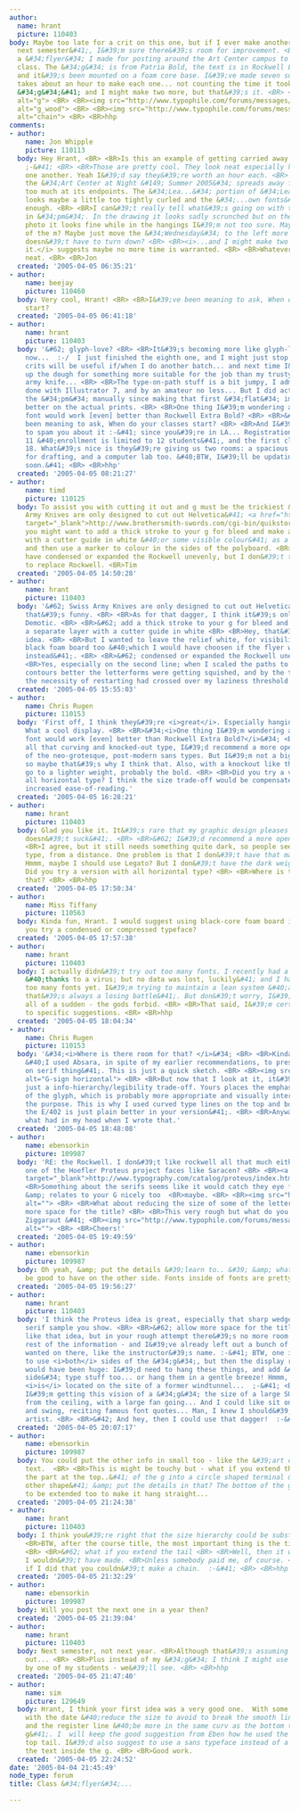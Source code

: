 ```yaml
---
author:
  name: hrant
  picture: 110403
body: Maybe too late for a crit on this one, but if I ever make another batch &#40;like
  next semester&#41;, I&#39;m sure there&#39;s room for improvement. <BR> <BR>It&#39;s
  a &#34;flyer&#34; I made for posting around the Art Center campus to promote my
  class. The &#34;g&#34; is from Patria Bold, the text is in Rockwell Extra Bold,
  and it&#39;s been mounted on a foam core base. I&#39;ve made seven so far &#40;it
  takes about an hour to make each one... not counting the time it took to make that
  &#34;g&#34;&#41; and I might make two more, but that&#39;s it. <BR> <BR><img src="http://www.typophile.com/forums/messages/29/68754.gif"
  alt="g"> <BR> <BR><img src="http://www.typophile.com/forums/messages/29/68755.jpg"
  alt="g_wood"> <BR> <BR><img src="http://www.typophile.com/forums/messages/29/68756.jpg"
  alt="chain"> <BR> <BR>hhp
comments:
- author:
    name: Jon Whipple
    picture: 110113
  body: Hey Hrant, <BR> <BR>Is this an example of getting carried away by glyph-love?
    ;-&#41; <BR> <BR>Those are pretty cool. They look neat especially hanging from
    one another. Yeah I&#39;d say they&#39;re worth an hour each. <BR> <BR>To my eye
    the &#34;Art Center at Night &#149; Summer 2005&#34; spreads away from the counter
    too much at its endpoints. The &#34;Lea...&#34; portion of &#34;Learn...&#34;
    looks maybe a little too tightly curled and the &#34;...own fonts&#34; not tightly
    enough. <BR> <BR>I can&#39;t really tell what&#39;s going on with the &#34;m&#34;
    in &#34;pm&#34;. In the drawing it looks sadly scrunched but on the wood background
    photo it looks fine while in the hangings I&#39;m not too sure. Maybe a redraw
    of the m? Maybe just move the &#34;Wednesday&#34; to the left more so the &#34;m&#34;
    doesn&#39;t have to turn down? <BR> <BR><i>...and I might make two more, but that&#39;s
    it.</i> suggests maybe no more time is warranted. <BR> <BR>Whatever. They&#39;re
    neat. <BR> <BR>Jon
  created: '2005-04-05 06:35:21'
- author:
    name: beejay
    picture: 110460
  body: Very cool, Hrant! <BR> <BR>I&#39;ve been meaning to ask, When do your classes
    start?
  created: '2005-04-05 06:41:18'
- author:
    name: hrant
    picture: 110403
  body: '&#62; glyph-love? <BR> <BR>It&#39;s becoming more like glyph-love/hate by
    now...  :-/  I just finished the eighth one, and I might just stop now. But the
    crits will be useful if/when I do another batch... and next time I&#39;ll cough
    up the dough for something more suitable for the job than my trusty ol&#39; Swiss
    army knife... <BR> <BR>The type-on-path stuff is a bit jumpy, I admit. It was
    done with Illustrator 7, and by an amateur no less... But I did actually adjust
    the &#34;pm&#34; manually since making that first &#34;flat&#34; image - so it&#39;s
    better on the actual prints. <BR> <BR>One thing I&#39;m wondering about is: <BR>What
    font would work [even] better than Rockwell Extra Bold? <BR> <BR>&#62; I&#39;ve
    been meaning to ask, When do your classes start? <BR> <BR>And I&#39;ve been meaning
    to spam you about it :-&#41; since you&#39;re in LA... Registration starts April
    11 &#40;enrollment is limited to 12 students&#41;, and the first class is on May
    18. What&#39;s nice is they&#39;re giving us two rooms: a spacious one equipped
    for drafting, and a computer lab too. &#40;BTW, I&#39;ll be updating my News entry
    soon.&#41; <BR> <BR>hhp'
  created: '2005-04-05 08:21:27'
- author:
    name: timd
    picture: 110125
  body: To assist you with cutting it out and g must be the trickiest &#40;btw Swiss
    Army Knives are only designed to cut out Helvetica&#41; <a href="http://www.brothersmith-swords.com/cgi-bin/quikstore.cgi?product=CM1814BK&amp;detail=1"
    target="_blank">http://www.brothersmith-swords.com/cgi-bin/quikstore.cgi?product=CM1814BK&amp;detail=1</a>,
    you might want to add a thick stroke to your g for bleed and make a separate layer
    with a cutter guide in white &#40;or some visible colour&#41; as a hairline stroke
    and then use a marker to colour in the sides of the polyboard. <BR>I think you
    have condensed or expanded the Rockwell unevenly, but I don&#39;t think you have
    to replace Rockwell. <BR>Tim
  created: '2005-04-05 14:50:28'
- author:
    name: hrant
    picture: 110403
  body: '&#62; Swiss Army Knives are only designed to cut out Helvetica <BR> <BR>Now
    that&#39;s funny. <BR> <BR>As for that dagger, I think it&#39;s only good for
    Demotic. <BR> <BR>&#62; add a thick stroke to your g for bleed and make <BR>&#62;
    a separate layer with a cutter guide in white <BR> <BR>Hey, that&#39;s a good
    idea. <BR> <BR>But I wanted to leave the relief white, for visibility. BTW, there&#39;s
    black foam board too &#40;which I would have choosen if the flyer were black-on-white
    instead&#41;. <BR> <BR>&#62; condensed or expanded the Rockwell unevenly <BR>
    <BR>Yes, especially on the second line; when I scaled the paths to fit the glyph
    contours better the letterforms were getting squished, and by the time I noticed
    the necessity of restarting had crossed over my laziness threshold... <BR> <BR>hhp'
  created: '2005-04-05 15:55:03'
- author:
    name: Chris Rugen
    picture: 110153
  body: 'First off, I think they&#39;re <i>great</i>. Especially hanging like that.
    What a cool display. <BR> <BR>&#34;<i>One thing I&#39;m wondering about is:  <BR>What
    font would work [even] better than Rockwell Extra Bold?</i>&#34; <BR> <BR>With
    all that curving and knocked-out type, I&#39;d recommend a more open face. One
    of the neo-grotesque, post-modern sans types. But I&#39;m not a big Rockwell fan,
    so maybe that&#39;s why I think that. Also, with a knockout like that I&#39;d
    go to a lighter weight, probably the bold. <BR> <BR>Did you try a version with
    all horizontal type? I think the size trade-off would be compensated for by the
    increased ease-of-reading.'
  created: '2005-04-05 16:28:21'
- author:
    name: hrant
    picture: 110403
  body: Glad you like it. It&#39;s rare that my graphic design pleases others &#40;ie
    doesn&#39;t suck&#41;. <BR> <BR>&#62; I&#39;d recommend a more open face. <BR>
    <BR>I agree, but it still needs something quite dark, so people see that there&#39;s
    type, from a distance. One problem is that I don&#39;t have that many fonts...
    Hmmm, maybe I should use Legato? But I don&#39;t have the dark weight. <BR> <BR>&#62;
    Did you try a version with all horizontal type? <BR> <BR>Where is there room for
    that? <BR> <BR>hhp
  created: '2005-04-05 17:50:34'
- author:
    name: Miss Tiffany
    picture: 110563
  body: Kinda fun, Hrant. I would suggest using black-core foam board instead. Did
    you try a condensed or compressed typeface?
  created: '2005-04-05 17:57:38'
- author:
    name: hrant
    picture: 110403
  body: I actually didn&#39;t try out too many fonts. I recently had a system meltdown
    &#40;thanks to a virus; but no data was lost, luckily&#41; and I haven&#39;t reinstalled
    too many fonts yet. I&#39;m trying to maintain a lean system &#40;although I know
    that&#39;s always a losing battle&#41;. But don&#39;t worry, I&#39;m no Vignelli
    all of a sudden - the gods forbid. <BR> <BR>That said, I&#39;m certainly open
    to specific suggestions. <BR> <BR>hhp
  created: '2005-04-05 18:04:34'
- author:
    name: Chris Rugen
    picture: 110153
  body: '&#34;<i>Where is there room for that? </i>&#34; <BR> <BR>Kinda like this
    &#40;I used Absara, in spite of my earlier recommendations, to preserve the serif
    on serif thing&#41;. This is just a quick sketch. <BR> <BR><img src="http://www.typophile.com/forums/messages/29/68868.gif"
    alt="G-sign horizontal"> <BR> <BR>But now that I look at it, it&#39;s more than
    just a info-hierarchy/legibility trade-off. Yours places the emphasis on the shape
    of the glyph, which is probably more appropriate and visually interesting, considering
    the purpose. This is why I used curved type lines on the top and bottom &#40;and
    the E/402 is just plain better in your version&#41;. <BR> <BR>Anyway, that&#39;s
    what had in my head when I wrote that.'
  created: '2005-04-05 18:48:08'
- author:
    name: ebensorkin
    picture: 109987
  body: 'RE: the Rockwell. I don&#39;t like rockwell all that much either. What about
    one of the Hoefler Proteus project faces like Saracen? <BR> <BR><a href="http://www.typography.com/catalog/proteus/index.html"
    target="_blank">http://www.typography.com/catalog/proteus/index.html</a> <BR>
    <BR>Something about the serifs seems like it would catch they eye from a distace
    &amp; relates to your G nicely too  <BR>maybe. <BR> <BR><img src="http://www.typophile.com/forums/messages/29/68899.gif"
    alt=""> <BR> <BR>What about reducing the size of some of the letters to allow
    more space for the title? <BR> <BR>This very rough but what do you think? &#40;
    Ziggaraut &#41; <BR><img src="http://www.typophile.com/forums/messages/29/68900.jpg"
    alt=""> <BR> <BR>Cheers!'
  created: '2005-04-05 19:49:59'
- author:
    name: ebensorkin
    picture: 109987
  body: Oh yeah, &amp; put the details &#39;learn to.. &#39; &amp; whatever else might
    be good to have on the other side. Fonts inside of fonts are pretty tricky.
  created: '2005-04-05 19:56:27'
- author:
    name: hrant
    picture: 110403
  body: 'I think the Proteus idea is great, especially that sharp wedge &#40;AKA &#34;Latin&#34;&#41;
    serif sample you show. <BR> <BR>&#62; allow more space for the title? <BR> <BR>I
    like that idea, but in your rough attempt there&#39;s no more room left for the
    rest of the information - and I&#39;ve already left out a bunch of things they
    wanted on there, like the instructor&#39;s name. :-&#41; BTW, one idea I had was
    to use <i>both</i> sides of the &#34;g&#34;, but then the display requirements
    would have been huge: I&#39;d need to hang these things, and add &#34;see other
    side&#34; type stuff too... or hang them in a gentle breeze! Hmmm, the campus
    <i>is</i> located on the site of a former windtunnel...  ;-&#41; <BR> <BR>Now
    I&#39;m getting this vision of a &#34;g&#34; the size of a large SUV&#42; hanging
    from the ceiling, with a large fan going... And I could like sit on the tail part
    and swing, reciting famous font quotes... Man, I knew I should&#39;ve been a performance
    artist. <BR> <BR>&#42; And hey, then I could use that dagger!  :-&#41; <BR> <BR>hhp'
  created: '2005-04-05 20:07:17'
- author:
    name: ebensorkin
    picture: 109987
  body: You could put the other info in small too - like the &#39;art center at night&#39;
    text.  <BR> <BR>This is might be touchy but - what if you extend the tail &#40;
    the part at the top..&#41; of the g into a circle shaped terminal &#40; or some
    other shape&#41; &amp; put the details in that? The bottom of the g might have
    to be extended too to make it hang straight...
  created: '2005-04-05 21:24:38'
- author:
    name: hrant
    picture: 110403
  body: I think you&#39;re right that the size hierarchy could be substantially changed/improved.
    <BR>BTW, after the course title, the most important thing is the time slot I think.
    <BR> <BR>&#62; what if you extend the tail <BR> <BR>Well, then it would be something
    I wouldn&#39;t have made. <BR>Unless somebody paid me, of course. <BR> <BR>Plus
    if I did that you couldn&#39;t make a chain.  :-&#41; <BR> <BR>hhp
  created: '2005-04-05 21:32:29'
- author:
    name: ebensorkin
    picture: 109987
  body: Will you post the next one in a year then?
  created: '2005-04-05 21:39:04'
- author:
    name: hrant
    picture: 110403
  body: Next semester, not next year. <BR>Although that&#39;s assuming all this works
    out... <BR> <BR>Plus instead of my &#34;g&#34; I think I might use a glyph made
    by one of my students - we&#39;ll see. <BR> <BR>hhp
  created: '2005-04-05 21:47:40'
- author:
    name: sim
    picture: 129649
  body: Hrant, I think your first idea was a very good one.  With some adjustments
    with the date &#40;reduce the size to avoid to break the smooth line at the end&#41;
    and the register line &#40;be more in the same curv as the bottom tail of the
    g&#41;. I  will keep the good suggestion from Eben how he used the text in the
    top tail. I&#39;d also suggest to use a sans typeface instead of a serif one for
    the text inside the g. <BR> <BR>Good work.
  created: '2005-04-05 22:24:52'
date: '2005-04-04 21:45:49'
node_type: forum
title: Class &#34;flyer&#34;...

---
```

